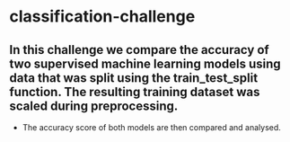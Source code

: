 # classification-challenge

## In this challenge we compare the accuracy of two supervised machine learning models using data that was split using the train_test_split function. The resulting training dataset was scaled during preprocessing.

- The accuracy score of both models are then compared and analysed.